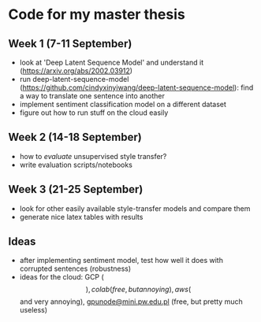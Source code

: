 # Code for my master thesis
## Week 1 (7-11 September)
* look at 'Deep Latent Sequence Model' and understand it (https://arxiv.org/abs/2002.03912)
* run deep-latent-sequence-model (https://github.com/cindyxinyiwang/deep-latent-sequence-model):
  find a way to translate one sentence into another
* implement sentiment classification model on a different dataset
* figure out how to run stuff on the cloud easily

## Week 2 (14-18 September)
* how to *evaluate* unsupervised style transfer?
* write evaluation scripts/notebooks

## Week 3 (21-25 September)
* look for other easily available style-transfer models and compare them
* generate nice latex tables with results

## Ideas
* after implementing sentiment model, test how well it does with
  corrupted sentences (robustness)
* ideas for the cloud: GCP ($$), colab (free, but annoying), 
  aws ($$ and very annoying), gpunode@mini.pw.edu.pl (free, but pretty much useless)
